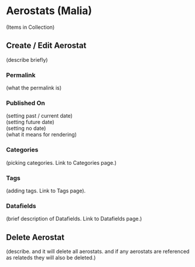 # Aerostats (Malia)
(Items in Collection)  

## Create / Edit Aerostat
(describe briefly)  

### Permalink  
(what the permalink is)  

### Published On
(setting past / current date)  
(setting future date)  
(setting no date)  
(what it means for rendering) 

### Categories  
(picking categories. Link to Categories page.)  

### Tags  
(adding tags. Link to Tags page).   

### Datafields  
(brief description of Datafields. Link to Datafields page.)  

## Delete Aerostat  
(describe. and it will delete all aerostats. and if any aerostats are referenced as relateds they will also be deleted.)  
